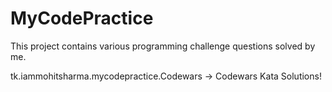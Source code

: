 # MyCodePractice

This project contains various programming challenge questions solved by me.

tk.iammohitsharma.mycodepractice.Codewars -> Codewars Kata Solutions!
